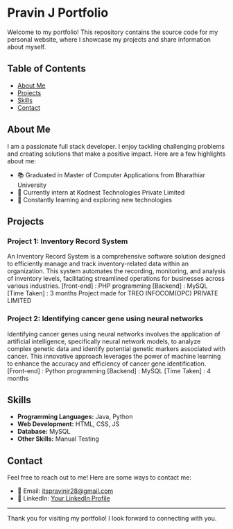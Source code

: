 # Pravin J Portfolio    

Welcome to my portfolio! This repository contains the source code for my personal website, where I showcase my projects and share information about myself.

## Table of Contents

- [About Me](#about-me)
- [Projects](#projects)
- [Skills](#skills)
- [Contact](#contact)

## About Me

I am a passionate full stack developer. I enjoy tackling challenging problems and creating solutions that make a positive impact. Here are a few highlights about me:

- 📚 Graduated in Master of Computer Applications from Bharathiar University
- 💼 Currently intern at Kodnest Technologies Private Limited
- 🚀 Constantly learning and exploring new technologies

## Projects

### Project 1: Inventory Record System
An Inventory Record System is a comprehensive software solution designed to efficiently manage and track inventory-related data within an organization. This system automates the recording, monitoring, and analysis of inventory levels, facilitating streamlined operations for businesses across various industries.
[front-end] : PHP programming
[Backend] : MySQL
[Time Taken] : 3 months
Project made for TREO INFOCOM(OPC) PRIVATE LIMITED

### Project 2: Identifying cancer gene using neural networks
Identifying cancer genes using neural networks involves the application of artificial intelligence, specifically neural network models, to analyze complex genetic data and identify potential genetic markers associated with cancer. This innovative approach leverages the power of machine learning to enhance the accuracy and efficiency of cancer gene identification.
[Front-end] : Python programming
[Backend] : MySQL
[Time Taken] : 4 months

## Skills

- **Programming Languages:** Java, Python
- **Web Development:** HTML, CSS, JS
- **Database:** MySQL
- **Other Skills:** Manual Testing

## Contact

Feel free to reach out to me! Here are some ways to contact me:

- 📧 Email: itspravinjr28@gmail.com 
- 🔗 LinkedIn: [Your LinkedIn Profile](https://www.linkedin.com/in/pravin-jr7/)

---

Thank you for visiting my portfolio! I look forward to connecting with you.